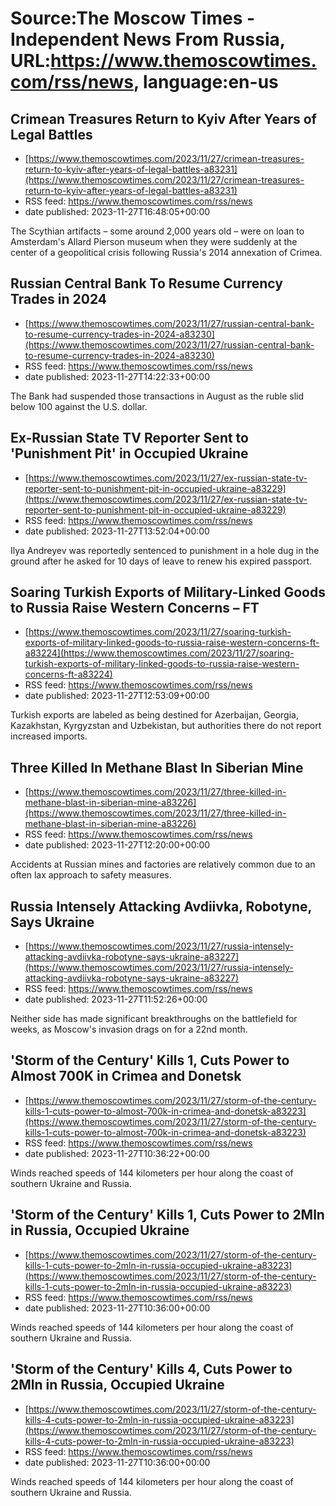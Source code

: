 # Source:The Moscow Times - Independent News From Russia, URL:https://www.themoscowtimes.com/rss/news, language:en-us

## Crimean Treasures Return to Kyiv After Years of Legal Battles
 - [https://www.themoscowtimes.com/2023/11/27/crimean-treasures-return-to-kyiv-after-years-of-legal-battles-a83231](https://www.themoscowtimes.com/2023/11/27/crimean-treasures-return-to-kyiv-after-years-of-legal-battles-a83231)
 - RSS feed: https://www.themoscowtimes.com/rss/news
 - date published: 2023-11-27T16:48:05+00:00

The Scythian artifacts – some around 2,000 years old – were on loan to Amsterdam's Allard Pierson museum when they were suddenly at the center of a geopolitical crisis following Russia's 2014 annexation of Crimea.

## Russian Central Bank To Resume Currency Trades in 2024
 - [https://www.themoscowtimes.com/2023/11/27/russian-central-bank-to-resume-currency-trades-in-2024-a83230](https://www.themoscowtimes.com/2023/11/27/russian-central-bank-to-resume-currency-trades-in-2024-a83230)
 - RSS feed: https://www.themoscowtimes.com/rss/news
 - date published: 2023-11-27T14:22:33+00:00

The Bank had suspended those transactions in August as the ruble slid below 100 against the U.S. dollar.

## Ex-Russian State TV Reporter Sent to 'Punishment Pit' in Occupied Ukraine
 - [https://www.themoscowtimes.com/2023/11/27/ex-russian-state-tv-reporter-sent-to-punishment-pit-in-occupied-ukraine-a83229](https://www.themoscowtimes.com/2023/11/27/ex-russian-state-tv-reporter-sent-to-punishment-pit-in-occupied-ukraine-a83229)
 - RSS feed: https://www.themoscowtimes.com/rss/news
 - date published: 2023-11-27T13:52:04+00:00

Ilya Andreyev was reportedly sentenced to punishment in a hole dug in the ground after he asked for 10 days of leave to renew his expired passport.

## Soaring Turkish Exports of Military-Linked Goods to Russia Raise Western Concerns – FT
 - [https://www.themoscowtimes.com/2023/11/27/soaring-turkish-exports-of-military-linked-goods-to-russia-raise-western-concerns-ft-a83224](https://www.themoscowtimes.com/2023/11/27/soaring-turkish-exports-of-military-linked-goods-to-russia-raise-western-concerns-ft-a83224)
 - RSS feed: https://www.themoscowtimes.com/rss/news
 - date published: 2023-11-27T12:53:09+00:00

Turkish exports are labeled as being destined for Azerbaijan, Georgia, Kazakhstan, Kyrgyzstan and Uzbekistan, but authorities there do not report increased imports.

## Three Killed In Methane Blast In Siberian Mine
 - [https://www.themoscowtimes.com/2023/11/27/three-killed-in-methane-blast-in-siberian-mine-a83226](https://www.themoscowtimes.com/2023/11/27/three-killed-in-methane-blast-in-siberian-mine-a83226)
 - RSS feed: https://www.themoscowtimes.com/rss/news
 - date published: 2023-11-27T12:20:00+00:00

Accidents at Russian mines and factories are relatively common due to an often lax approach to safety measures.

## Russia Intensely Attacking Avdiivka, Robotyne, Says Ukraine
 - [https://www.themoscowtimes.com/2023/11/27/russia-intensely-attacking-avdiivka-robotyne-says-ukraine-a83227](https://www.themoscowtimes.com/2023/11/27/russia-intensely-attacking-avdiivka-robotyne-says-ukraine-a83227)
 - RSS feed: https://www.themoscowtimes.com/rss/news
 - date published: 2023-11-27T11:52:26+00:00

Neither side has made significant breakthroughs on the battlefield for weeks, as Moscow's invasion drags on for a 22nd month.

## 'Storm of the Century' Kills 1, Cuts Power to Almost 700K in Crimea and Donetsk
 - [https://www.themoscowtimes.com/2023/11/27/storm-of-the-century-kills-1-cuts-power-to-almost-700k-in-crimea-and-donetsk-a83223](https://www.themoscowtimes.com/2023/11/27/storm-of-the-century-kills-1-cuts-power-to-almost-700k-in-crimea-and-donetsk-a83223)
 - RSS feed: https://www.themoscowtimes.com/rss/news
 - date published: 2023-11-27T10:36:22+00:00

Winds reached speeds of 144 kilometers per hour along the coast of southern Ukraine and Russia.

## 'Storm of the Century' Kills 1, Cuts Power to 2Mln in  Russia, Occupied Ukraine
 - [https://www.themoscowtimes.com/2023/11/27/storm-of-the-century-kills-1-cuts-power-to-2mln-in-russia-occupied-ukraine-a83223](https://www.themoscowtimes.com/2023/11/27/storm-of-the-century-kills-1-cuts-power-to-2mln-in-russia-occupied-ukraine-a83223)
 - RSS feed: https://www.themoscowtimes.com/rss/news
 - date published: 2023-11-27T10:36:00+00:00

Winds reached speeds of 144 kilometers per hour along the coast of southern Ukraine and Russia.

## 'Storm of the Century' Kills 4, Cuts Power to 2Mln in Russia, Occupied Ukraine
 - [https://www.themoscowtimes.com/2023/11/27/storm-of-the-century-kills-4-cuts-power-to-2mln-in-russia-occupied-ukraine-a83223](https://www.themoscowtimes.com/2023/11/27/storm-of-the-century-kills-4-cuts-power-to-2mln-in-russia-occupied-ukraine-a83223)
 - RSS feed: https://www.themoscowtimes.com/rss/news
 - date published: 2023-11-27T10:36:00+00:00

Winds reached speeds of 144 kilometers per hour along the coast of southern Ukraine and Russia.

